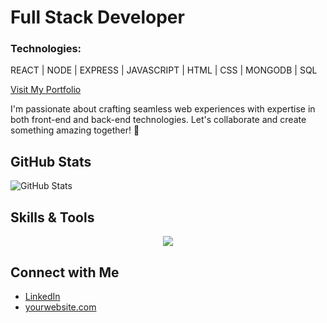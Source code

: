 # Full Stack Developer

### Technologies:
REACT | NODE | EXPRESS | JAVASCRIPT | HTML | CSS | MONGODB | SQL

[Visit My Portfolio](https://yourwebsite.com)

I'm passionate about crafting seamless web experiences with expertise in both front-end and back-end technologies. Let's collaborate and create something amazing together! 🚀

## GitHub Stats

![GitHub Stats](https://github-readme-stats.vercel.app/api?username=jay1194&show_icons=true&theme=radical&count_private=true&include_all_commits=true)

## Skills & Tools

<p align="center">
  <a href="https://skillicons.dev">
    <img src="https://skillicons.dev/icons?i=github,git,vscode,html,css,sass,bootstrap,js,jquery,jest,mongodb,mysql,nextjs,express,react,nodejs,babel,webpack,sequelize,apollo,graphql" />
  </a>
</p>

## Connect with Me

- [LinkedIn](https://www.linkedin.com/in/yourusername/)
- [yourwebsite.com](https://yourwebsite.com)


